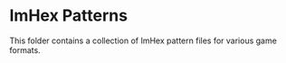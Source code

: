 # ImHex Patterns

This folder contains a collection of ImHex pattern files for various game
formats.
